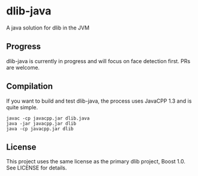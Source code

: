 # dlib-java
A java solution for dlib in the JVM

## Progress
dlib-java is currently in progress and will focus on face detection first. PRs are welcome.

## Compilation
If you want to build and test dlib-java, the process uses JavaCPP 1.3 and is quite simple.

```
javac -cp javacpp.jar dlib.java
java -jar javacpp.jar dlib
java -cp javacpp.jar dlib
```

## License
This project uses the same license as the primary dlib project, Boost 1.0. See LICENSE for details.
